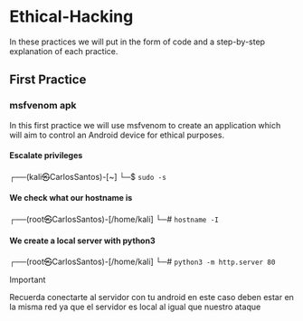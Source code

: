# Ethical-Hacking

In these practices we will put in the form of code and a step-by-step explanation of each practice.

## First Practice

### msfvenom apk

In this first practice we will use msfvenom to create an application which will aim to control an Android device for ethical purposes.


#### Escalate privileges
┌──(kali㉿CarlosSantos)-[~]
└─$ `sudo -s`


#### We check what our hostname is
┌──(root㉿CarlosSantos)-[/home/kali]
└─# `hostname -I`

#### We create a local server with python3
┌──(root㉿CarlosSantos)-[/home/kali]
└─# `python3 -m http.server 80`

   >[!IMPORTANT]
   >
   >Recuerda conectarte al servidor con tu android en este caso deben estar en la misma red ya que el servidor es local al igual que nuestro ataque
